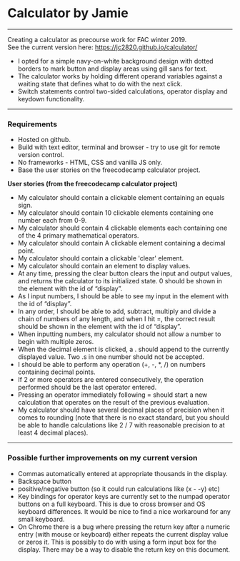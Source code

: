 # Calculator by Jamie

---

Creating a calculator as precourse work for FAC winter 2019.  
See the current version here: https://jc2820.github.io/calculator/

* I opted for a simple navy-on-white background design with dotted borders to mark button and display areas using gill sans for text.
* The calculator works by holding different operand variables against a waiting state that defines what to do with the next click.
* Switch statements control two-sided calculations, operator display and keydown functionality.

---

### Requirements

* Hosted on github.
* Build with text editor, terminal and browser - try to use git for remote version control.
* No frameworks - HTML, CSS and vanilla JS only.
* Base the user stories on the freecodecamp calculator project.

**User stories (from the freecodecamp calculator project)**
* My calculator should contain a clickable element containing an equals sign.
* My calculator should contain 10 clickable elements containing one number each from 0-9.
* My calculator should contain 4 clickable elements each containing one of the 4 primary mathematical operators.
* My calculator should contain A clickable element containing a decimal point.
* My calculator should contain a clickable 'clear' element.
* My calculator should contain an element to display values.
* At any time, pressing the clear button clears the input and output values, and returns the calculator to its initialized state. 0 should be shown in the element with the id of “display”.
* As I input numbers, I should be able to see my input in the element with the id of “display”.
* In any order, I should be able to add, subtract, multiply and divide a chain of numbers of any length, and when I hit =, the correct result should be shown in the element with the id of “display”.
* When inputting numbers, my calculator should not allow a number to begin with multiple zeros.
* When the decimal element is clicked, a . should append to the currently displayed value. Two .s in one number should not be accepted.
* I should be able to perform any operation (+, -, *, /) on numbers containing decimal points.
* If 2 or more operators are entered consecutively, the operation performed should be the last operator entered.
* Pressing an operator immediately following = should start a new calculation that operates on the result of the previous evaluation.
* My calculator should have several decimal places of precision when it comes to rounding (note that there is no exact standard, but you should be able to handle calculations like 2 / 7 with reasonable precision to at least 4 decimal places).

---

### Possible further improvements on my current version
* Commas automatically entered at appropriate thousands in the display.
* Backspace button
* positive/negative button (so it could run calculations like (x - -y) etc)
* Key bindings for operator keys are currently set to the numpad operator buttons on a full keyboard. This is due to cross browser and OS keyboard differences. It would be nice to find a nice workaround for any small keyboard.
* On Chrome there is a bug where pressing the return key after a numeric entry (with mouse or keyboard) either repeats the current display value or zeros it. This is possibly to do with using a form input box for the display. There may be a way to disable the return key on this document.
